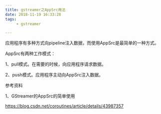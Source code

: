 ```yaml
---
title: gstreamer之AppSrc用法
date: 2018-11-19 16:33:28
tags:
	 - gstreamer

---
```




应用程序有多种方式向pipeline注入数据，而使用AppSrc是最简单的一种方式。

AppSrc有两种工作模式：

1、pull模式。在需要的时候，向应用程序请求数据。

2、push模式。应用程序主动向AppSrc注入数据。





参考资料

1、GStreamer的AppSrc的简单使用

https://blog.csdn.net/coroutines/article/details/43987357